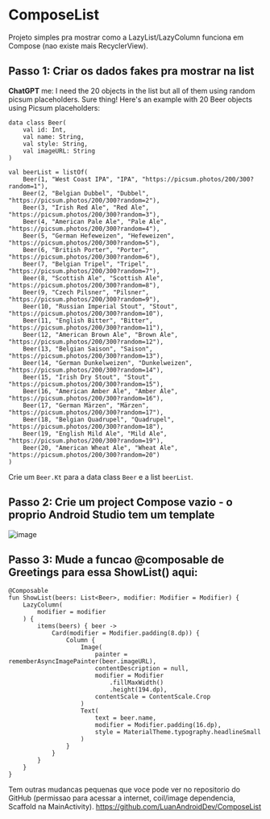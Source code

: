 # ComposeList
Projeto simples pra mostrar como a LazyList/LazyColumn funciona em Compose (nao existe mais RecyclerView).

## Passo 1: Criar os dados fakes pra mostrar na list

**ChatGPT**
me: I need the 20 objects in the list but all of them using random picsum placeholders.
Sure thing! Here's an example with 20 Beer objects using Picsum placeholders:

```
data class Beer(
    val id: Int,
    val name: String,
    val style: String,
    val imageURL: String
)
```

```
val beerList = listOf(
    Beer(1, "West Coast IPA", "IPA", "https://picsum.photos/200/300?random=1"),
    Beer(2, "Belgian Dubbel", "Dubbel", "https://picsum.photos/200/300?random=2"),
    Beer(3, "Irish Red Ale", "Red Ale", "https://picsum.photos/200/300?random=3"),
    Beer(4, "American Pale Ale", "Pale Ale", "https://picsum.photos/200/300?random=4"),
    Beer(5, "German Hefeweizen", "Hefeweizen", "https://picsum.photos/200/300?random=5"),
    Beer(6, "British Porter", "Porter", "https://picsum.photos/200/300?random=6"),
    Beer(7, "Belgian Tripel", "Tripel", "https://picsum.photos/200/300?random=7"),
    Beer(8, "Scottish Ale", "Scottish Ale", "https://picsum.photos/200/300?random=8"),
    Beer(9, "Czech Pilsner", "Pilsner", "https://picsum.photos/200/300?random=9"),
    Beer(10, "Russian Imperial Stout", "Stout", "https://picsum.photos/200/300?random=10"),
    Beer(11, "English Bitter", "Bitter", "https://picsum.photos/200/300?random=11"),
    Beer(12, "American Brown Ale", "Brown Ale", "https://picsum.photos/200/300?random=12"),
    Beer(13, "Belgian Saison", "Saison", "https://picsum.photos/200/300?random=13"),
    Beer(14, "German Dunkelweizen", "Dunkelweizen", "https://picsum.photos/200/300?random=14"),
    Beer(15, "Irish Dry Stout", "Stout", "https://picsum.photos/200/300?random=15"),
    Beer(16, "American Amber Ale", "Amber Ale", "https://picsum.photos/200/300?random=16"),
    Beer(17, "German Märzen", "Märzen", "https://picsum.photos/200/300?random=17"),
    Beer(18, "Belgian Quadrupel", "Quadrupel", "https://picsum.photos/200/300?random=18"),
    Beer(19, "English Mild Ale", "Mild Ale", "https://picsum.photos/200/300?random=19"),
    Beer(20, "American Wheat Ale", "Wheat Ale", "https://picsum.photos/200/300?random=20")
)
```
Crie um `Beer.Kt` para a data class `Beer` e a list `beerList`.

## Passo 2: Crie um project Compose vazio - o proprio Android Studio tem um template

![image](https://github.com/LuanAndroidDev/ComposeList/assets/122656864/79c9a857-a4c5-4ca6-8612-83777fe91453)

## Passo 3: Mude a funcao @composable de Greetings para essa ShowList() aqui:
```
@Composable
fun ShowList(beers: List<Beer>, modifier: Modifier = Modifier) {
    LazyColumn(
        modifier = modifier
    ) {
        items(beers) { beer ->
            Card(modifier = Modifier.padding(8.dp)) {
                Column {
                    Image(
                        painter = rememberAsyncImagePainter(beer.imageURL),
                        contentDescription = null,
                        modifier = Modifier
                            .fillMaxWidth()
                            .height(194.dp),
                        contentScale = ContentScale.Crop
                    )
                    Text(
                        text = beer.name,
                        modifier = Modifier.padding(16.dp),
                        style = MaterialTheme.typography.headlineSmall
                    )
                }
            }
        }
    }
}
```

Tem outras mudancas pequenas que voce pode ver no repositorio do GitHub (permissao para acessar a internet, coil/image dependencia, Scaffold na MainActivity).
https://github.com/LuanAndroidDev/ComposeList


